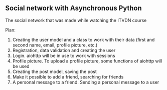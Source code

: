 ## Social network with Asynchronous Python

The social network that was made while watching the ITVDN course

Plan:
1. Creating the user model and a class to work with their data (first and
second name, email, profile picture, etc.)
2. Registration, data validation and creating the user
3. Login. aiohttp will be in use to work with sessions
4. Profile picture. To upload a profile picture, some functions of aiohttp
will be used
5. Creating the post model, saving the post
6. Make it possible to add a friend, searching for friends
7. A personal message to a friend. Sending a personal message to a user
